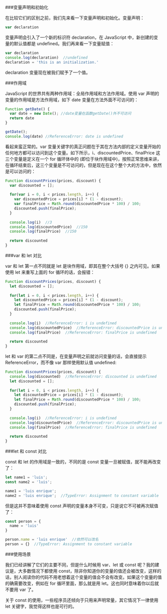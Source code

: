###变量声明和初始化

在比较它们的区别之前，我们先来看一下变量声明和初始化。变量声明：
```javascript
var declaration
```
变量声明会引入了一个新的标识符 declaration，在 JavaScript 中，新创建的变量的默认值都是 undefined。我们再来看一下变量赋值：
```javascript
var declaration
console.log(declaration)  //undefined
declaration = 'this is an initialization.'
```
declaration 变量现在被我们赋予了一个值。

###作用域

JavaScript 的世界共有两种作用域：全局作用域和方法作用域。使用 var 声明的变量的作用域是方法作用域，如下 date 变量在方法外面不可访问的：
```javascript
Function getDate() {
  var date = new Date(); //date变量在函数getDate()外不可访问
  return date
}

getDate();
console.log(date) //ReferenceError: date is undefined
```
看起来蛮正常的。var 变量关键字的真正问题在于其在方法内部的定义变量开始的任何地方都可以访问到这个变量。如下所示，i、discountedPrice、finalPrice 这三个变量是定义在一个 for 循环体中的 (即位于块作用域中)，按照正常思维来讲，在循环结束后，这三个变量是不可访问的，但是现在在这个整个大的方法中，依然是可以访问的：
```javascript
Function discountPrices(prices, discount) {
  var discounted = [];
  
  for(var i = 0, i < prices.length, i++) {
    var discountedPrice = prices[i] * (1 - discount);
    var finalPrice = Math.round(discountedPrice * 100) / 100;
    discounted.push(finalPrice);
  }
  
  console.log(i)  //3
  console.log(discountedPrice)  //150
  console.log(finalPrice)  //150
  
  return discounted
}
```

###var 和 let 对比

var 和 let 第一点不同就是 let 是块作用域，即其在整个大括号 {} 之内可见。如果使用 let 来重写上面的 for 循环的话，会报错：
```javascript
Function discountPrices(prices, discount) {
  let discounted = [];
  
  for(let i = 0, i < prices.length, i++) {
    let discountedPrice = prices[i] * (1 - discount);
    let finalPrice = Math.round(discountedPrice * 100) / 100;
    discounted.push(finalPrice);
  }
  
  console.log(i)  //ReferenceError: i is undefined
  console.log(discountedPrice)  //ReferenceError: discountedPrice is undefined
  console.log(finalPrice)  //ReferenceError: finalPrice is undefined
  
  return discounted
}
```
let 和 var 的第二点不同是，在变量声明之前就访问变量的话，会直接提示 ReferenceError，而不像 var 那样使用默认值 undefined:
```javascript
Function discountPrices(prices, discount) {
  console.log(discounted)  //ReferenceError: discounted is undefined
  let discounted = [];
  
  for(let i = 0, i < prices.length, i++) {
    let discountedPrice = prices[i] * (1 - discount);
    let finalPrice = Math.round(discountedPrice * 100) / 100;
    discounted.push(finalPrice);
  }
  
  console.log(i)  //ReferenceError: i is undefined
  console.log(discountedPrice)  //ReferenceError: discountedPrice is undefined
  console.log(finalPrice)  //ReferenceError: finalPrice is undefined
  
  return discounted
}
```

###let 和 const 对比

const 和 let 的作用域是一致的，不同的是 const 变量一旦被赋值，就不能再改变了：
```javascript
let name1 = 'luis';
const name2 = 'luis';

name1 = 'luis enrique';
name2 = 'luis enrique';  //TypeError: Assignment to constant variable
```
但是这并不意味着使用 const 声明的变量本身不可变，只是说它不可被再次赋值了：
```javascript
const person = {
  name = 'luis'
}

person.name = 'luis enrique'  //依然可以改名
person = {}  //TypeError: Assignment to constant variable
```

###使用场景

我们已经讲解了它们的主要不同，但是什么时候用 var、let 或 const 呢？我的建议是，大多数情况下都使用 const，除非你知道你的变量的值还会被改变，这样的话，别人阅读你的代码不用老想着这个变量的值会不会有改变。如果这个变量的值的确需要改变，例如在 for 循环里面，那么就是用 let。这也同时意味着你以后就不要用 var 了。

关于 const 的使用，一些程序员还倾向于只用来声明常量，其它情况下一律使用 let 关键字，我觉得这样也是可行的。
